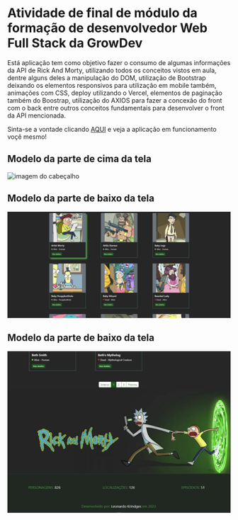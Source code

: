 <h1>Atividade de final de módulo da formação de desenvolvedor Web Full Stack da GrowDev</h1>
<p>Está aplicação tem como objetivo fazer o consumo de algumas informações da API de Rick And Morty, utilizando todos os conceitos vistos em aula, dentre alguns deles a manipulação do DOM, utilização de Bootstrap deixando os elementos responsivos para utilização em mobile também, animações com CSS, deploy utilizando o Vercel, elementos de paginação também do Boostrap, utilização do AXIOS para fazer a concexão do front com o back entre outros conceitos fundamentais para desenvolver o front da API mencionada.</p>

<p>Sinta-se a vontade clicando <a href="https://api-rick-and-morty-eta-gold.vercel.app/" target="_blank" rel="noopener noreferrer">AQUI</a> e veja a aplicação em funcionamento voçê mesmo!</p>

<h2>Modelo da parte de cima da tela</h2>
<img src="./assets/imagem cabeçalho.png" alt="imagem do cabeçalho">

<h2>Modelo da parte de baixo da tela</h2>
<img src="./assets/imagem main.png" alt="modelo de tela do meio da página">

<h2>Modelo da parte de baixo da tela</h2>
<img src="./assets/imagem rodape.png" alt="modelo de tela do rodapé">
